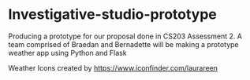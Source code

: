 # Investigative-studio-prototype
Producing a prototype for our proposal done in CS203 Assessment 2.
A team comprised of Braedan and Bernadette will be making a prototype weather app using Python and Flask 

Weather Icons created by https://www.iconfinder.com/laurareen
